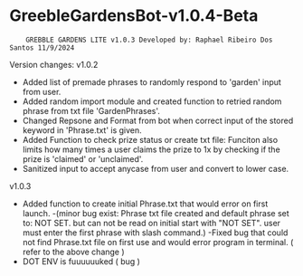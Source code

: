 # GreebleGardensBot-v1.0.4-Beta

        GREBBLE GARDENS LITE v1.0.3 Developed by: Raphael Ribeiro Dos Santos 11/9/2024

Version changes:
v1.0.2
* Added list of premade phrases to randomly respond to 'garden' input from user.
* Added random import module and created function to retried random phrase from txt file 'GardenPhrases'.
* Changed Repsone and Format from bot when correct input of the stored keyword in 'Phrase.txt' is given.
* Added Function to check prize status or create txt file: 
    Funciton also limits how many times a user claims the prize to 1x by checking if the prize is 'claimed' or 'unclaimed'.
* Sanitized input to accept anycase from user and convert to lower case.

v1.0.3
* Added function to create initial Phrase.txt that would error on first launch. 
    -(minor bug exist: Phrase txt file created and default phrase set to: NOT SET. but can not be read on initial start with "NOT SET". user must enter the first phrase with slash command.)
    -Fixed bug that could not find Phrase.txt file on first use and would error program in terminal. ( refer to the above change )
* DOT ENV is fuuuuuuked ( bug )
